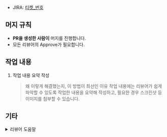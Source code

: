 * JIRA: [티켓_번호](https://jira.daumkakao.com/browse/[티켓_번호])
 
## 머지 규칙
* **PR을 생성한 사람이** 머지를 진행합니다.
* 모든 리뷰어의 Approve가 필요합니다.
 
## 작업 내용
1. 작업 내용 요약 작성 
    > 왜 이렇게 해결했는지, 이 방법이 최선인 이유
    > 작업 내용에는 리뷰어가 쉽게 파악할 수 있도록 작업한 내용을 요약해 작성하고, 필요한 경우 스크린샷 등 이미지를 첨부할 수 있습니다.
 
## 기타
<details><summary>리뷰어 도움말</summary>
<p>
 
> 리뷰 코멘트시 다음의 말머리를 사용해 주세요.
 
#### 머지 OK
  - [의견] - 더 나은 것으로 생각되는 코드가 있는 경우 제안
  - [질문] - 설명이 부족하거나 이 부분만으로는 이유를 알 수 없는 부분에 설명을 부탁
#### 머지 전 확인/반영 부탁 
  - [확인] - 동작에는 지장이 없거나 적지만,수정이 필요하다고 생각되는 부분에 대한 확인 요청
  - [이슈] - 문제가 발생할 것으로 예상됨
</p>
</details>